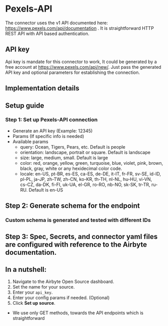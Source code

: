 # Pexels-API

The connector uses the v1 API documented here: https://www.pexels.com/api/documentation . It is
straightforward HTTP REST API with API based authentication.

## API key

Api key is mandate for this connector to work, It could be generated by a free account at
https://www.pexels.com/api/new/. Just pass the generated API key and optional parameters for
establishing the connection.

## Implementation details

## Setup guide

### Step 1: Set up Pexels-API connection

- Generate an API key (Example: 12345)
- Params (If specific info is needed)
- Available params
  - query: Ocean, Tigers, Pears, etc. Default is people
  - orientation: landscape, portrait or square. Default is landscape
  - size: large, medium, small. Default is large
  - color: red, orange, yellow, green, turquoise, blue, violet, pink, brown, black, gray, white or
    any hexidecimal color code.
  - locale: en-US, pt-BR, es-ES, ca-ES, de-DE, it-IT, fr-FR, sv-SE, id-ID, pl-PL, ja-JP, zh-TW,
    zh-CN, ko-KR, th-TH, nl-NL, hu-HU, vi-VN,<br> cs-CZ, da-DK, fi-FI, uk-UA, el-GR, ro-RO, nb-NO,
    sk-SK, tr-TR, ru-RU. Default is en-US

## Step 2: Generate schema for the endpoint

### Custom schema is generated and tested with different IDs

## Step 3: Spec, Secrets, and connector yaml files are configured with reference to the Airbyte documentation.

## In a nutshell:

1. Navigate to the Airbyte Open Source dashboard.
2. Set the name for your source.
3. Enter your `api_key`.
4. Enter your config params if needed. (Optional)
5. Click **Set up source**.

- We use only GET methods, towards the API endpoints which is straightforward

